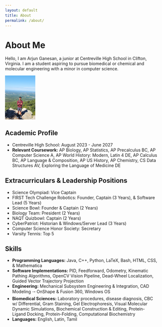 ```yaml
---
layout: default
title: About
permalink: /about/
---
```


# About Me

Hello, I am Arjun Ganesan, a junior at Centreville High School in Clifton, Virginia. I am a student aspiring to pursue biomedical or chemical and molecular engineering with a minor in computer science. 

<img src="IMG_20250831_103122.jpg" alt="Profile Photo" width="100px">

## Academic Profile
* Centreville High School: August 2023 - June 2027
* **Relevant Coursework:** AP Biology, AP Statistics, AP Precalculus BC, AP Computer Science A, AP World History: Modern, Latin 4 DE, AP Calculus BC, AP Language & Composition, AP US History, AP Chemistry, CS Data Structures AV, Exploring the Language of Medicine DE

## Extracurriculars & Leadership Positions
* Science Olympiad: Vice Captain
* FIRST Tech Challenge Robotics: Founder, Captain (3 Years), & Software Lead (5 Years)
* Science Bowl: Founder & Captain (2 Years)
* Biology Team: President (2 Years)
* NAQT Quizbowl: Captain (2 Years)
* CyberPatriot: Historian & Windows/Server Lead (3 Years)
* Computer Science Honor Society: Secretary
* Varsity Tennis: Top 5

## Skills
* **Programming Languages:** Java, C++,  Python,  LaTeX, Bash, HTML, CSS, & Mathematica
* **Software Implementations:** PID, Feedforward, Odometry, Kinematic Pathing Algorithms, OpenCV Vision Pipeline, Dead-Wheel Localization, Guided Vector Trajectory Projection
* **Engineering:** Mechanical Subsystem Engineering & Integration, CAD Modeling 🠂 OnShape & Fusion 360, Windows OS
* **Biomedical Sciences:** Laboratory procedures, disease diagnosis, CBC w/ Differential, Gram Staining, Gel Electrophoresis, Visual Molecular Dynamic Simulations, Biochemical Construction & Editing, Protein-Ligand Docking, Protein-Folding, Computational Biochemistry
* **Languages:** English, Latin, Tamil
